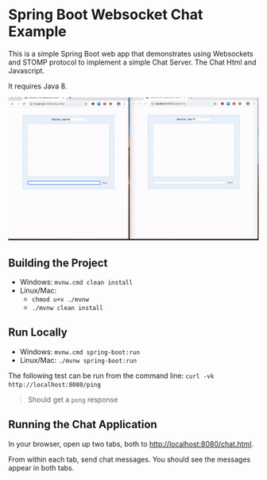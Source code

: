 # Spring Boot Websocket Chat Example
This is a simple Spring Boot web app that demonstrates using Websockets and STOMP protocol to implement a simple Chat Server.
The Chat Html and Javascript.

It requires Java 8. 

![spring-boot-websocket-example](https://github.com/studerw/spring-boot-websocket-example/blob/main/chat_animated.gif)


## Building the Project

* Windows: `mvnw.cmd clean install`
* Linux/Mac: 
  - `chmod u+x ./mvnw`
  - `./mvnw clean install`

## Run Locally
* Windows: `mvnw.cmd spring-boot:run`
* Linux/Mac: `./mvnw spring-boot:run`

The following test can be run from the command line:
`curl -vk http://localhost:8080/ping`
> Should get a `pong` response

## Running the Chat Application

In your browser, open up two tabs, both to [http://localhost:8080/chat.html](https://localhost:8080/chat.html).

From within each tab, send chat messages. You should see the messages appear in both tabs.


